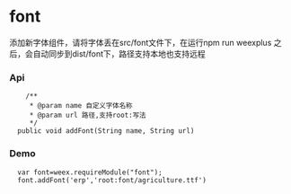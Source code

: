 # font

添加新字体组件，请将字体丢在src/font文件下，在运行npm run weexplus 之后，会自动同步到dist/font下，路径支持本地也支持远程

### **Api**

```
    /**
     * @param name 自定义字体名称
     * @param url 路径,支持root:写法
     */ 
  public void addFont(String name, String url)
```

### Demo

```
  var font=weex.requireModule("font");
  font.addFont('erp','root:font/agriculture.ttf')
```




